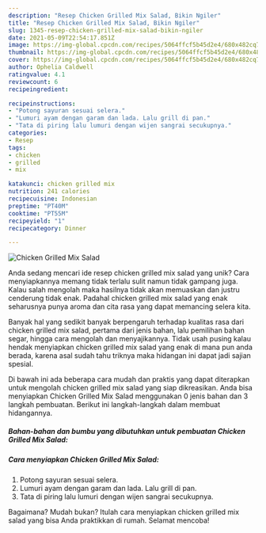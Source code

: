 ```yaml
---
description: "Resep Chicken Grilled Mix Salad, Bikin Ngiler"
title: "Resep Chicken Grilled Mix Salad, Bikin Ngiler"
slug: 1345-resep-chicken-grilled-mix-salad-bikin-ngiler
date: 2021-05-09T22:54:17.851Z
image: https://img-global.cpcdn.com/recipes/5064ffcf5b45d2e4/680x482cq70/chicken-grilled-mix-salad-foto-resep-utama.jpg
thumbnail: https://img-global.cpcdn.com/recipes/5064ffcf5b45d2e4/680x482cq70/chicken-grilled-mix-salad-foto-resep-utama.jpg
cover: https://img-global.cpcdn.com/recipes/5064ffcf5b45d2e4/680x482cq70/chicken-grilled-mix-salad-foto-resep-utama.jpg
author: Ophelia Caldwell
ratingvalue: 4.1
reviewcount: 6
recipeingredient:

recipeinstructions:
- "Potong sayuran sesuai selera."
- "Lumuri ayam dengan garam dan lada. Lalu grill di pan."
- "Tata di piring lalu lumuri dengan wijen sangrai secukupnya."
categories:
- Resep
tags:
- chicken
- grilled
- mix

katakunci: chicken grilled mix 
nutrition: 241 calories
recipecuisine: Indonesian
preptime: "PT40M"
cooktime: "PT55M"
recipeyield: "1"
recipecategory: Dinner

---
```



![Chicken Grilled Mix Salad](https://img-global.cpcdn.com/recipes/5064ffcf5b45d2e4/680x482cq70/chicken-grilled-mix-salad-foto-resep-utama.jpg)

Anda sedang mencari ide resep chicken grilled mix salad yang unik? Cara menyiapkannya memang tidak terlalu sulit namun tidak gampang juga. Kalau salah mengolah maka hasilnya tidak akan memuaskan dan justru cenderung tidak enak. Padahal chicken grilled mix salad yang enak seharusnya punya aroma dan cita rasa yang dapat memancing selera kita.

Banyak hal yang sedikit banyak berpengaruh terhadap kualitas rasa dari chicken grilled mix salad, pertama dari jenis bahan, lalu pemilihan bahan segar, hingga cara mengolah dan menyajikannya. Tidak usah pusing kalau hendak menyiapkan chicken grilled mix salad yang enak di mana pun anda berada, karena asal sudah tahu triknya maka hidangan ini dapat jadi sajian spesial.




Di bawah ini ada beberapa cara mudah dan praktis yang dapat diterapkan untuk mengolah chicken grilled mix salad yang siap dikreasikan. Anda bisa menyiapkan Chicken Grilled Mix Salad menggunakan 0 jenis bahan dan 3 langkah pembuatan. Berikut ini langkah-langkah dalam membuat hidangannya.

<!--inarticleads1-->

##### Bahan-bahan dan bumbu yang dibutuhkan untuk pembuatan Chicken Grilled Mix Salad:





<!--inarticleads2-->

##### Cara menyiapkan Chicken Grilled Mix Salad:

1. Potong sayuran sesuai selera.
1. Lumuri ayam dengan garam dan lada. Lalu grill di pan.
1. Tata di piring lalu lumuri dengan wijen sangrai secukupnya.




Bagaimana? Mudah bukan? Itulah cara menyiapkan chicken grilled mix salad yang bisa Anda praktikkan di rumah. Selamat mencoba!
